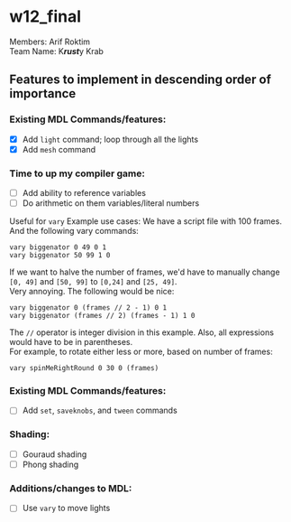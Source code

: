 # w12\_final
Members: Arif Roktim  
Team Name: K***rust***y Krab

## Features to implement in descending order of importance

### Existing MDL Commands/features:
- [x] Add `light` command; loop through all the lights
- [x] Add `mesh` command

### Time to up my compiler game:
- [ ] Add ability to reference variables
- [ ] Do arithmetic on them variables/literal numbers

Useful for `vary`
Example use cases:
We have a script file with 100 frames. And the following vary commands:
```
vary biggenator 0 49 0 1
vary biggenator 50 99 1 0
```
If we want to halve the number of frames, we'd have to manually change `[0, 49]` and `[50, 99]` to `[0,24]` and `[25, 49]`.  
Very annoying. The following would be nice:
```
vary biggenator 0 (frames // 2 - 1) 0 1
vary biggenator (frames // 2) (frames - 1) 1 0
```
The `//` operator is integer division in this example. Also, all expressions would have to be in parentheses.  
For example, to rotate either less or more, based on number of frames:
```
vary spinMeRightRound 0 30 0 (frames)
```

### Existing MDL Commands/features:
- [ ] Add `set`, `saveknobs`, and `tween` commands

### Shading:
- [ ] Gouraud shading
- [ ] Phong shading

### Additions/changes to MDL:
- [ ] Use `vary` to move lights
